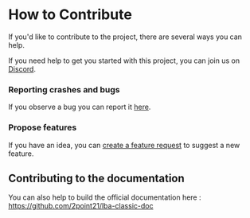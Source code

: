 # How to Contribute

If you'd like to contribute to the project, there are several ways you can help.

If you need help to get you started with this project, you can join us on [Discord](https://discord.gg/wQse6WB6).

### Reporting crashes and bugs

If you observe a bug you can report it [here](https://github.com/2point21/lba2-classic-community/issues/new).

### Propose features

If you have an idea, you can [create a feature request](https://github.com/2point21/lba2-classic-community/issues/new) to suggest a new feature.

## Contributing to the documentation

You can also help to build the official documentation here : https://github.com/2point21/lba-classic-doc
